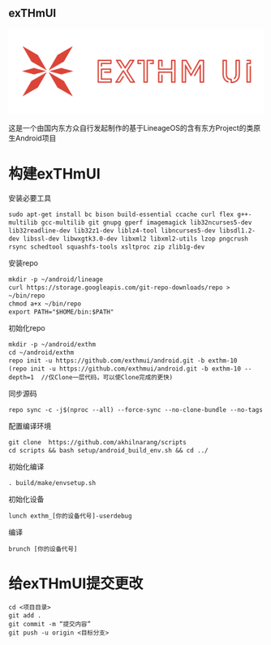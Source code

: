 ## exTHmUI
![](logo.png)

<p>这是一个由国内东方众自行发起制作的基于LineageOS的含有东方Project的类原生Android项目</p>


# 构建exTHmUI

安装必要工具
```
sudo apt-get install bc bison build-essential ccache curl flex g++-multilib gcc-multilib git gnupg gperf imagemagick lib32ncurses5-dev lib32readline-dev lib32z1-dev liblz4-tool libncurses5-dev libsdl1.2-dev libssl-dev libwxgtk3.0-dev libxml2 libxml2-utils lzop pngcrush rsync schedtool squashfs-tools xsltproc zip zlib1g-dev
```
安装repo
```
mkdir -p ~/android/lineage
curl https://storage.googleapis.com/git-repo-downloads/repo > ~/bin/repo
chmod a+x ~/bin/repo
export PATH="$HOME/bin:$PATH"
```
初始化repo
```
mkdir -p ~/android/exthm
cd ~/android/exthm
repo init -u https://github.com/exthmui/android.git -b exthm-10
(repo init -u https://github.com/exthmui/android.git -b exthm-10 --depth=1  //仅Clone一层代码，可以使Clone完成的更快)
```
同步源码
```
repo sync -c -j$(nproc --all) --force-sync --no-clone-bundle --no-tags
```
配置编译环境
```
git clone  https://github.com/akhilnarang/scripts 
cd scripts && bash setup/android_build_env.sh && cd ../
```
初始化编译
```
. build/make/envsetup.sh
```
初始化设备
```
lunch exthm_[你的设备代号]-userdebug
```
编译
```
brunch [你的设备代号]
```

# 给exTHmUI提交更改

```
cd <项目目录>
git add .
git commit -m “提交内容”
git push -u origin <目标分支>
```
